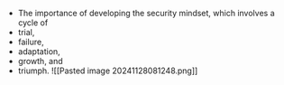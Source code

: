 - The importance of developing the security mindset, which involves a cycle of 
- trial, 
- failure, 
- adaptation, 
- growth, and 
- triumph.
![[Pasted image 20241128081248.png]]